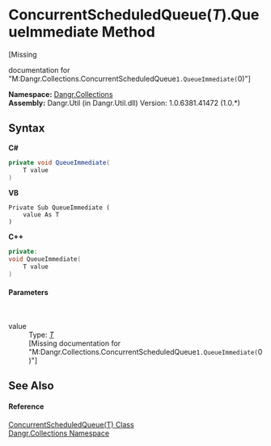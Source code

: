 # ConcurrentScheduledQueue(*T*).QueueImmediate Method 
 

\[Missing <summary> documentation for "M:Dangr.Collections.ConcurrentScheduledQueue`1.QueueImmediate(`0)"\]

**Namespace:**&nbsp;<a href="N_Dangr_Collections">Dangr.Collections</a><br />**Assembly:**&nbsp;Dangr.Util (in Dangr.Util.dll) Version: 1.0.6381.41472 (1.0.*)

## Syntax

**C#**<br />
``` C#
private void QueueImmediate(
	T value
)
```

**VB**<br />
``` VB
Private Sub QueueImmediate ( 
	value As T
)
```

**C++**<br />
``` C++
private:
void QueueImmediate(
	T value
)
```


#### Parameters
&nbsp;<dl><dt>value</dt><dd>Type: <a href="T_Dangr_Collections_ConcurrentScheduledQueue_1">*T*</a><br />\[Missing <param name="value"/> documentation for "M:Dangr.Collections.ConcurrentScheduledQueue`1.QueueImmediate(`0)"\]</dd></dl>

## See Also


#### Reference
<a href="T_Dangr_Collections_ConcurrentScheduledQueue_1">ConcurrentScheduledQueue(T) Class</a><br /><a href="N_Dangr_Collections">Dangr.Collections Namespace</a><br />